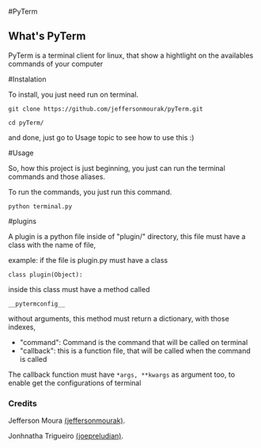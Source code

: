#PyTerm

## What's PyTerm ##

PyTerm is a terminal client for linux, that show a hightlight on the availables commands of your computer

#Instalation

To install, you just need run on terminal.

``` git clone https://github.com/jeffersonmourak/pyTerm.git ```

``` cd pyTerm/ ```

and done, just go to Usage topic to see how to use this :)

#Usage

So, how this project is just beginning, you just can run the terminal commands and those aliases.

To run the commands, you just run this command.

``` python terminal.py ```

#plugins

A plugin is a python file inside of "plugin/" directory, this file must have a class with the name of file,

example: if the file is plugin.py must have a class 

``` class plugin(Object): ```

inside this class must have a method called 

``` __pytermconfig__ ```

without arguments, this method must return a dictionary, with those indexes, 

* "command": Command is the command that will be called on terminal
* "callback": this is a function file, that will be called when the command is called

The callback function must have ``` *args, **kwargs ``` as argument too, to enable get the configurations of terminal

### Credits ###

Jefferson Moura [(jeffersonmourak)](https://github.com/jeffersonmourak).

Jonhnatha Trigueiro [(joepreludian)](https://github.com/joepreludian).